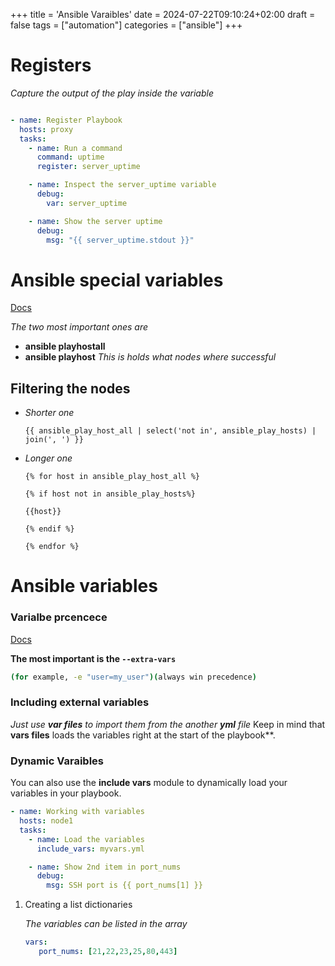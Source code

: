 +++
title = 'Ansible Varaibles'
date = 2024-07-22T09:10:24+02:00
draft = false
tags = ["automation"]
categories = ["ansible"]
+++

# Registers


*Capture the output of the play inside the variable*

``` yaml

- name: Register Playbook
  hosts: proxy
  tasks:
    - name: Run a command
      command: uptime
      register: server_uptime

    - name: Inspect the server_uptime variable
      debug:
        var: server_uptime

    - name: Show the server uptime
      debug:
        msg: "{{ server_uptime.stdout }}"

```

# Ansible special variables

[Docs](https://docs.ansible.com/ansible/latest/reference_appendices/special_variables.html)

*The two most important ones are*

-   **ansible playhostall**
-   **ansible playhost** *This is holds what nodes where successful*

## Filtering the nodes

-   *Shorter one*

    ``` j2
    {{ ansible_play_host_all | select('not in', ansible_play_hosts) | join(', ') }}
    ```

-   *Longer one*

    ```j2
    {% for host in ansible_play_host_all %}

    {% if host not in ansible_play_hosts%}

    {{host}}

    {% endif %}

    {% endfor %}

    ```
# Ansible variables
### Varialbe prcencece
[Docs](https://docs.ansible.com/ansible/latest/playbook_guide/playbooks_variables.html#variable-precedence-where-should-i-put-a-variable)

**The most important  is the `--extra-vars`**
```bash
(for example, -e "user=my_user")(always win precedence)

```
### Including external variables

*Just use **var files** to import them from the another **yml** file*
Keep in mind that **vars files** loads the variables right at the start
of the playbook\*\*.

### Dynamic Varaibles

You can also use the **include vars** module to dynamically load your
variables in your playbook.

``` yaml
- name: Working with variables
  hosts: node1
  tasks:
    - name: Load the variables
      include_vars: myvars.yml

    - name: Show 2nd item in port_nums
      debug:
        msg: SSH port is {{ port_nums[1] }}
```

1.  Creating a list dictionaries

    *The variables can be listed in the array*

    ``` yaml
    vars:
       port_nums: [21,22,23,25,80,443]

    ```

